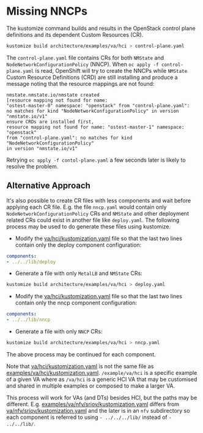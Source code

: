 # Missing NNCPs

The kustomize command builds and results in the OpenStack control
plane definitions and its dependent Custom Resources (CR).
```bash
kustomize build architecture/examples/va/hci > control-plane.yaml
```
The `control-plane.yaml` file contains CRs for both `NMState` and
`NodeNetworkConfigurationPolicy` (NNCP). When  `oc apply -f
control-plane.yaml` is read, OpenShift will try to create the NNCPs
while `NMState` Custom Resource Definitions (CRD) are still installing
and produce a message noting that the resource mappings are not found:
```
nmstate.nmstate.io/nmstate created
[resource mapping not found for name:
"ostest-master-0" namespace: "openstack" from "control-plane.yaml":
no matches for kind "NodeNetworkConfigurationPolicy" in version "nmstate.io/v1"
ensure CRDs are installed first,
resource mapping not found for name: "ostest-master-1" namespace: "openstack"
from "control-plane.yaml": no matches for kind "NodeNetworkConfigurationPolicy"
in version "nmstate.io/v1"
```
Retrying `oc apply -f contol-plane.yaml` a few seconds later is likely to
resolve the problem.

## Alternative Approach

It's also possible to create CR files with less components and wait
before applying each CR file. E.g. the file `nncp.yaml` would contain
only `NodeNetworkConfigurationPolicy` CRs and `NMState` and other
deployment related CRs could exist in another file like
`deploy.yaml`. The following process may be used to do generate these
files using kustomize.

- Modify the
[va/hci/kustomization.yaml](https://github.com/openstack-k8s-operators/architecture/blob/main/va/hci/kustomization.yaml)
file so that the last two lines contain only the deploy component
configuration:
```yaml
components:
- ../../lib/deploy
```
- Generate a file with only `MetalLB` and `NMState` CRs:
```bash
kustomize build architecture/examples/va/hci > deploy.yaml
```
- Modify the
[va/hci/kustomization.yaml](https://github.com/openstack-k8s-operators/architecture/blob/main/va/hci/kustomization.yaml)
file so that the last two lines contain only the nncp component
configuration:
```yaml
components:
- ../../lib/nncp
```
- Generate a file with only `NNCP` CRs:
```bash
kustomize build architecture/examples/va/hci > nncp.yaml
```
The above process may be continued for each component.

Note that [va/hci/kustomization.yaml](https://github.com/openstack-k8s-operators/architecture/blob/main/va/hci/kustomization.yaml)
is not the same file as
[examples/va/hci/kustomization.yaml](https://github.com/openstack-k8s-operators/architecture/blob/main/examples/va/hci/kustomization.yaml).
`/example/va/hci` is a specific example of a given VA where as
`/va/hci` is a generic HCI VA that may be customised and shared in
multiple examples or composed to make a larger VA.

This process will work for VAs (and DTs) besides HCI, but the paths
may be different. E.g.
[examples/va/nfv/sriov/kustomization.yaml](https://github.com/openstack-k8s-operators/architecture/blob/main/examples/va/nfv/sriov/kustomization.yaml)
differs from
[va/nfv/sriov/kustomization.yaml](https://github.com/openstack-k8s-operators/architecture/blob/main/va/nfv/sriov/kustomization.yaml)
and the later is in an `nfv` subdirectory
so each component is referred to using
`- ../../../lib/` instead of `- ../../lib/`.
